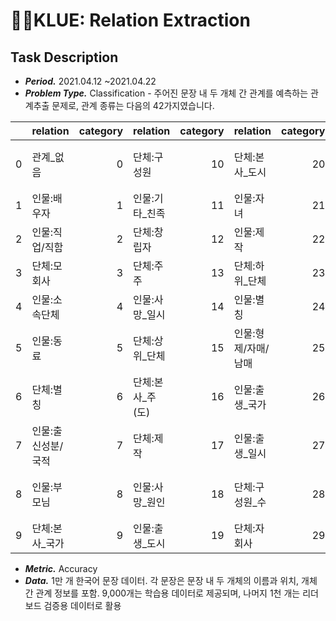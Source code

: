 # 🏃‍♂️KLUE: Relation Extraction

## Task Description

* ***Period.*** 2021.04.12 ~2021.04.22
* ***Problem Type.*** Classification - 주어진 문장 내 두 개체 간 관계를 예측하는 관계추출 문제로, 관계 종류는 다음의 42가지였습니다.



|      | relation           | category | relation         | category | relation            | category | relation           | category | relation       | category |
| ---: | :----------------- | -------: | :--------------- | -------: | :------------------ | -------: | :----------------- | -------: | :------------- | :------- |
|    0 | 관계_없음          |        0 | 단체:구성원      |       10 | 단체:본사_도시      |       20 | 인물:거주_주(도)   |       30 | 인물:사망_국가 | 40       |
|    1 | 인물:배우자        |        1 | 인물:기타_친족   |       11 | 인물:자녀           |       21 | 단체:해산일        |       31 | 인물:나이      | 41       |
|    2 | 인물:직업/직함     |        2 | 단체:창립자      |       12 | 인물:제작           |       22 | 인물:거주_도시     |       32 | -              | -        |
|    3 | 단체:모회사        |        3 | 단체:주주        |       13 | 단체:하위_단체      |       23 | 단체:창립일        |       33 | -              | -        |
|    4 | 인물:소속단체      |        4 | 인물:사망_일시   |       14 | 인물:별칭           |       24 | 인물:종교          |       34 | -              | -        |
|    5 | 인물:동료          |        5 | 단체:상위_단체   |       15 | 인물:형제/자매/남매 |       25 | 인물:거주_국가     |       35 | -              | -        |
|    6 | 단체:별칭          |        6 | 단체:본사_주(도) |       16 | 인물:출생_국가      |       26 | 인물:용의자        |       36 | -              | -        |
|    7 | 인물:출신성분/국적 |        7 | 단체:제작        |       17 | 인물:출생_일시      |       27 | 인물:사망_도시     |       37 | -              | -        |
|    8 | 인물:부모님        |        8 | 인물:사망_원인   |       18 | 단체:구성원_수      |       28 | 단체:정치/종교성향 |       38 | -              | -        |
|    9 | 단체:본사_국가     |        9 | 인물:출생_도시   |       19 | 단체:자회사         |       29 | 인물:학교          |       39 | -              | -        |

- ***Metric.*** Accuracy
- ***Data.*** 1만 개 한국어 문장 데이터. 각 문장은 문장 내 두 개체의 이름과 위치, 개체 간 관계 정보를 포함. 9,000개는 학습용 데이터로 제공되며, 나머지 1천 개는 리더 보드 검증용 데이터로 활용